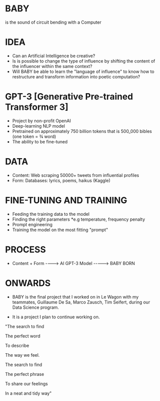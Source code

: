 # BABY 

is the sound of circuit bending with a Computer

# IDEA

- Can an Artificial Intelligence be creative?
- Is is possible to change the type of influence by shifting the content of the influencer within the same context?
- Will BABY be able to learn the "language of influence" to know how to restructure and transform information into poetic computation?

# GPT-3 [Generative Pre-trained Transformer 3]

- Project by non-profit OpenAI
- Deep-learning NLP model
- Pretrained on approximately 750 billion tokens that is 500_000 bibles (one token = ¾ word)
- The ability to be fine-tuned


# DATA 

- Content: 
    Web scraping 50000+ tweets from influential profiles
- Form: 
    Databases: lyrics, poems, haikus (Kaggle)
    
# FINE-TUNING AND TRAINING

- Feeding the training data to the model
- Finding the right parameters
    *e.g temperature, frequency penalty
- Prompt engineering
- Training the model on the most fitting "prompt"

# PROCESS

- Content + Form ----> AI GPT-3 Model -----> BABY BORN 

# ONWARDS

- BABY is the final project that I worked on in Le Wagon with my teammates, Guillaume De Sa, Marco Zausch, Tim Seifert, during our Data Science program. 

- It is a project I plan to continue working on.




<poem>
    
"The search to find

The perfect word

To describe

The way we feel.

The search to find

The perfect phrase

To share our feelings

In a neat and tidy way"
    
</poem>

